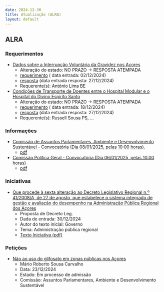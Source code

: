 ```yaml
---
date: 2024-12-30
title: Atualização (ALRA)
layout: default
---
```

## ALRA

### Requerimentos

* [Dados sobre a Interrupção Voluntária da Gravidez nos Açores](http://base.alra.pt:82/4DACTION/w_pesquisa_registo/4/8618)
  * Alteração do estado: NO PRAZO → RESPOSTA ATEMPADA
  * [requerimento](http://base.alra.pt:82/Doc_Req/XIIIreque220.pdf) ( data entrada: 02/12/2024)
  * [resposta](http://base.alra.pt:82/Doc_Req/XIIIrequeresp220.pdf) (data entrada resposta: 27/12/2024)
  * Requerente(s): António Lima BE
* [Condições de Transporte de Doentes entre o Hospital Modular e o Hospital do Divino Espírito Santo](http://base.alra.pt:82/4DACTION/w_pesquisa_registo/4/8631)
  * Alteração do estado: NO PRAZO → RESPOSTA ATEMPADA
  * [requerimento](http://base.alra.pt:82/Doc_Req/XIIIreque228.pdf) ( data entrada: 18/12/2024)
  * [resposta](http://base.alra.pt:82/Doc_Req/XIIIrequeresp228.pdf) (data entrada resposta: 27/12/2024)
  * Requerente(s): Russell Sousa PS, ...

### Informações

* [Comissão de Assuntos Parlamentares, Ambiente e Desenvolvimento Sustentável - Convocatória (Dia 08/01/2025, pelas 10:00 horas).](http://base.alra.pt:82/4DACTION/w_pesquisa_registo/8/20876)
  * [pdf](http://base.alra.pt:82/Doc_Noticias/NI20876.pdf)
* [Comissão Política Geral - Convocatória (Dia 06/01/2025, pelas 10:00 horas)](http://base.alra.pt:82/4DACTION/w_pesquisa_registo/8/20877)
  * [pdf](http://base.alra.pt:82/Doc_Noticias/NI20877.pdf)

### Iniciativas

* [Que procede à sexta alteração ao Decreto Legislativo Regional n.º 41/2008/A, de 27 de agosto, que estabelece o sistema integrado de gestão e avaliação do desempenho na Administração Pública Regional dos Açores](http://base.alra.pt:82/4DACTION/w_pesquisa_registo/3/3666)
  * Proposta de Decreto Leg.
  * Dada de entrada: 30/12/2024
  * Autor do texto inicial: Governo
  * Tema: Administração pública regional
  * [Texto Iniciativa (pdf)](http://base.alra.pt:82/iniciativas/iniciativas/XIIIEPpDLR024.pdf)

### Petições

* [Não ao uso do glifosato em zonas públicas nos Açores](http://base.alra.pt:82/4DACTION/w_pesquisa_registo/6/1012)
  * Mário Roberto Sousa Carvalho
  * Data: 23/12/2024
  * Estado: Em processo de admissão
  * Comissão: Assuntos Parlamentares, Ambiente e Desenvolvimento Sustentável
